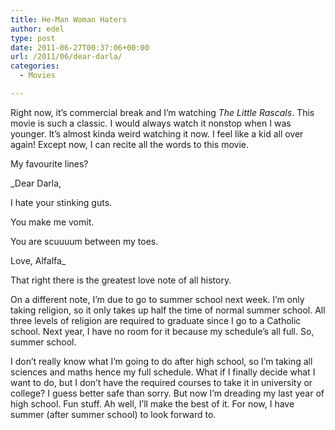 ```yaml
---
title: He-Man Woman Haters
author: edel
type: post
date: 2011-06-27T00:37:06+00:00
url: /2011/06/dear-darla/
categories:
  - Movies

---
```

Right now, it&#8217;s commercial break and I&#8217;m watching _The Little Rascals_. This movie is such a classic. I would always watch it nonstop when I was younger. It&#8217;s almost kinda weird watching it now. I feel like a kid all over again! Except now, I can recite all the words to this movie.

My favourite lines?

_Dear Darla,
  
I hate your stinking guts.
  
You make me vomit.
  
You are scuuuum between my toes.
  
Love, Alfalfa_

That right there is the greatest love note of all history.

On a different note, I&#8217;m due to go to summer school next week. I&#8217;m only taking religion, so it only takes up half the time of normal summer school. All three levels of religion are required to graduate since I go to a Catholic school. Next year, I have no room for it because my schedule&#8217;s all full. So, summer school.

I don&#8217;t really know what I&#8217;m going to do after high school, so I&#8217;m taking all sciences and maths hence my full schedule. What if I finally decide what I want to do, but I don&#8217;t have the required courses to take it in university or college? I guess better safe than sorry. But now I&#8217;m dreading my last year of high school. Fun stuff. Ah well, I&#8217;ll make the best of it. For now, I have summer (after summer school) to look forward to.

<ol class="footnote">
</ol>